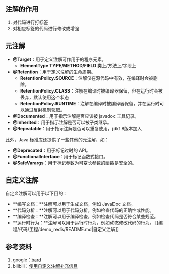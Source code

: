 ## 注解的作用
1. 对代码进行打标签
2. 对相应标签的代码进行修改或增强

## 元注解
* **@Target**：用于定义注解可作用于的程序元素。
  * **ElementType TYPE/METHOD/FIELD** 类上/方法上/字段上
* **@Retention**：用于定义注解的生命周期。
  * **RetentionPolicy.SOURCE**：注解仅在源代码中有效，在编译时会被删除。
  * **RetentionPolicy.CLASS**：注解在编译时被编译器保留，但在运行时会被丢弃，默认使用这个状态
  * **RetentionPolicy.RUNTIME**：注解在编译时被编译器保留，并在运行时可以通过反射机制获取。
* **@Documented**：用于指示注解是否应该被 javadoc 工具记录。
* **@Inherited**：用于指示注解是否可以被子类继承。
* **@Repeatable**：用于指示注解是否可以重复使用，jdk1.8版本加入

此外，Java 标准库还提供了一些其他的元注解，如：

* **@Deprecated**：用于标记过时的 API。
* **@FunctionalInterface**：用于标记函数式接口。
* **@SafeVarargs**：用于标记参数为可变长参数的函数是安全的。

## 自定义注解
自定义注解可以用于以下目的：
* **编写文档：**注解可以用于生成文档，例如 JavaDoc 文档。
* **代码分析：**注解可以用于代码分析，例如检查代码的正确性或性能。
* **编译检查：**注解可以用于编译检查，例如检查代码是否符合某些规范。
* **运行时行为：**注解可以用于运行时行为，例如动态修改代码的行为。
  [[编程/代码/工程/demo_redis/README.md|自定义注解]]
## 参考资料
1. google：[bard](https://bard.google.com/)
2. bilibili：[使用自定义注解补充信息](https://www.bilibili.com/video/BV1UG411K7HH)